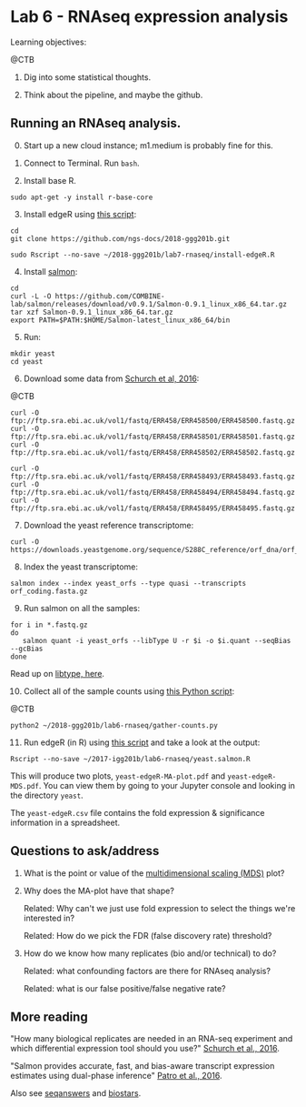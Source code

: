 # Lab 6 - RNAseq expression analysis

Learning objectives:

@CTB
1. Dig into some statistical thoughts.

2. Think about the pipeline, and maybe the github.

## Running an RNAseq analysis.

0. Start up a new cloud instance; m1.medium is probably fine for this.

1. Connect to Terminal. Run `bash`.

2. Install base R.

```
sudo apt-get -y install r-base-core
```

3. Install edgeR using [this script](https://github.com/ngs-docs/2018-ggg201b.git/blob/master/lab6-rnaseq/install-edgeR.R):

```
cd
git clone https://github.com/ngs-docs/2018-ggg201b.git

sudo Rscript --no-save ~/2018-ggg201b/lab7-rnaseq/install-edgeR.R
```

4. Install [salmon](https://salmon.readthedocs.io):

```
cd
curl -L -O https://github.com/COMBINE-lab/salmon/releases/download/v0.9.1/Salmon-0.9.1_linux_x86_64.tar.gz
tar xzf Salmon-0.9.1_linux_x86_64.tar.gz
export PATH=$PATH:$HOME/Salmon-latest_linux_x86_64/bin
```

5. Run:

```
mkdir yeast
cd yeast
```

6. Download some data from [Schurch et al, 2016](https://www.ncbi.nlm.nih.gov/pmc/articles/PMC4878611/):

@CTB

```
curl -O ftp://ftp.sra.ebi.ac.uk/vol1/fastq/ERR458/ERR458500/ERR458500.fastq.gz
curl -O ftp://ftp.sra.ebi.ac.uk/vol1/fastq/ERR458/ERR458501/ERR458501.fastq.gz
curl -O ftp://ftp.sra.ebi.ac.uk/vol1/fastq/ERR458/ERR458502/ERR458502.fastq.gz

curl -O ftp://ftp.sra.ebi.ac.uk/vol1/fastq/ERR458/ERR458493/ERR458493.fastq.gz
curl -O ftp://ftp.sra.ebi.ac.uk/vol1/fastq/ERR458/ERR458494/ERR458494.fastq.gz
curl -O ftp://ftp.sra.ebi.ac.uk/vol1/fastq/ERR458/ERR458495/ERR458495.fastq.gz
```

7. Download the yeast reference transcriptome:

```
curl -O https://downloads.yeastgenome.org/sequence/S288C_reference/orf_dna/orf_coding.fasta.gz
```

8. Index the yeast transcriptome:

```
salmon index --index yeast_orfs --type quasi --transcripts orf_coding.fasta.gz
```

9. Run salmon on all the samples:

```
for i in *.fastq.gz
do
   salmon quant -i yeast_orfs --libType U -r $i -o $i.quant --seqBias --gcBias
done
```

Read up on [libtype, here](https://salmon.readthedocs.io/en/latest/salmon.html#what-s-this-libtype).

10. Collect all of the sample counts using [this Python script](https://github.com/ngs-docs/2016-aug-nonmodel-rnaseq/blob/master/files/gather-counts.py):


@CTB
```
python2 ~/2018-ggg201b/lab6-rnaseq/gather-counts.py
```

11. Run edgeR (in R) using [this script](https://github.com/ngs-docs/2018-ggg201b/blob/master/lab6-rnaseq/yeast.salmon.R) and take a look at the output:

```
Rscript --no-save ~/2017-igg201b/lab6-rnaseq/yeast.salmon.R
```

This will produce two plots, `yeast-edgeR-MA-plot.pdf` and
`yeast-edgeR-MDS.pdf`. You can view them by going to your Jupyter
console and looking in the directory `yeast`.

 The `yeast-edgeR.csv` file contains the fold expression & significance information in a spreadsheet.

## Questions to ask/address

1. What is the point or value of the [multidimensional scaling (MDS)](https://en.wikipedia.org/wiki/Multidimensional_scaling) plot?

2. Why does the MA-plot have that shape?

   Related: Why can't we just use fold expression to select the things we're interested in?

   Related: How do we pick the FDR (false discovery rate) threshold?

3. How do we know how many replicates (bio and/or technical) to do?

   Related: what confounding factors are there for RNAseq analysis?

   Related: what is our false positive/false negative rate?

## More reading

"How many biological replicates are needed in an RNA-seq experiment and which differential expression tool should you use?" [Schurch et al., 2016](http://rnajournal.cshlp.org/content/22/6/839).

"Salmon provides accurate, fast, and bias-aware transcript expression estimates using dual-phase inference" [Patro et al., 2016](http://biorxiv.org/content/early/2016/08/30/021592).

Also see [seqanswers](http://seqanswers.com/) and [biostars](https://www.biostars.org/).
